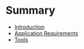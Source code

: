 # Summary

* [Introduction](README.md)
* [Application Requirements](chapter1.md)
* [Tools](tools.md)

